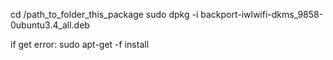 cd /path_to_folder_this_package
sudo dpkg -i backport-iwlwifi-dkms_9858-0ubuntu3.4_all.deb

if get error:
sudo apt-get -f install
